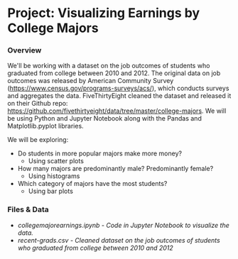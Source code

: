 # Project: Visualizing Earnings by College Majors

### Overview

We'll be working with a dataset on the job outcomes of students who graduated from college between 2010 and 2012. The original data on job outcomes was released by American Community Survey (https://www.census.gov/programs-surveys/acs/), which conducts surveys and aggregates the data. FiveThirtyEight cleaned the dataset and released it on their Github repo: https://github.com/fivethirtyeight/data/tree/master/college-majors.  We will be using Python and Jupyter Notebook along with the Pandas and Matplotlib.pyplot libraries.

We will be exploring:

- Do students in more popular majors make more money?
  - Using scatter plots
- How many majors are predominantly male? Predominantly female?
  - Using histograms
- Which category of majors have the most students?
  - Using bar plots

### Files & Data

- *collegemajorearnings.ipynb - Code in Jupyter Notebook to visualize the data.*
- *recent-grads.csv - Cleaned dataset on the job outcomes of students who graduated from college between 2010 and 2012*
